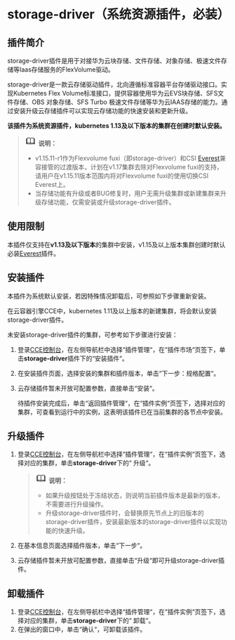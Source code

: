 # storage-driver（系统资源插件，必装）<a name="cce_01_0127"></a>

## 插件简介<a name="section25311744154917"></a>

storage-driver插件是用于对接华为云块存储、文件存储、对象存储、极速文件存储等Iaas存储服务的FlexVolume驱动。

storage-driver是一款云存储驱动插件，北向遵循标准容器平台存储驱动接口。实现Kubernetes Flex Volume标准接口，提供容器使用华为云EVS块存储、SFS文件存储、OBS 对象存储、SFS Turbo 极速文件存储等华为云IAAS存储的能力。通过安装升级云存储插件可以实现云存储功能的快速安装和更新升级。

**该插件为系统资源插件，kubernetes 1.13及以下版本的集群在创建时默认安装。**

>![](public_sys-resources/icon-note.gif) **说明：** 
>-   v1.15.11-r1作为Flexvolume fuxi（即storage-driver）和CSI  [Everest](Everest（系统资源插件-必装）.md)兼容接管的过渡版本，计划在v1.17集群去除对Flexvolume fuxi的支持，请用户在v1.15.11版本范围内将对Flexvolume fuxi的使用切换CSI Everest上。
>-   当存储功能有升级或者BUG修复时，用户无需升级集群或新建集群来升级存储功能，仅需安装或升级storage-driver插件。

## 使用限制<a name="section3993231122718"></a>

本插件仅支持在**v1.13及以下版本**的集群中安装，v1.15及以上版本集群创建时默认必装[Everest](Everest（系统资源插件-必装）.md)插件。

## 安装插件<a name="section776571919194"></a>

本插件为系统默认安装，若因特殊情况卸载后，可参照如下步骤重新安装。

在云容器引擎CCE中，kubernetes 1.11及以上版本的新建集群，将会默认安装storage-driver插件。

未安装storage-driver插件的集群，可参考如下步骤进行安装：

1.  登录[CCE控制台](https://console.huaweicloud.com/cce2.0/?utm_source=helpcenter)，在左侧导航栏中选择“插件管理“，在“插件市场“页签下，单击**storage-driver**插件下的“安装插件“。
2.  在安装插件页面，选择安装的集群和插件版本，单击“下一步：规格配置“。
3.  云存储插件暂未开放可配置参数，直接单击“安装“。

    待插件安装完成后，单击“返回插件管理“，在“插件实例“页签下，选择对应的集群，可查看到运行中的实例，这表明该插件已在当前集群的各节点中安装。


## 升级插件<a name="section455343310401"></a>

1.  登录[CCE控制台](https://console.huaweicloud.com/cce2.0/?utm_source=helpcenter)，在左侧导航栏中选择“插件管理“，在“插件实例“页签下，选择对应的集群，单击**storage-driver**下的“ 升级“。

    >![](public_sys-resources/icon-note.gif) **说明：** 
    >-   如果升级按钮处于冻结状态，则说明当前插件版本是最新的版本，不需要进行升级操作。
    >-   升级storage-driver插件时，会替换原先节点上的旧版本的storage-driver插件，安装最新版本的storage-driver插件以实现功能的快速升级。

2.  在基本信息页面选择插件版本，单击“下一步“。
3.  云存储插件暂未开放可配置参数，直接单击“升级“即可升级storage-driver插件。

## 卸载插件<a name="section20765191931911"></a>

1.  登录[CCE控制台](https://console.huaweicloud.com/cce2.0/?utm_source=helpcenter)，在左侧导航栏中选择“插件管理“，在“插件实例“页签下，选择对应的集群，单击**storage-driver**下的“ 卸载“。
2.  在弹出的窗口中，单击“确认“，可卸载该插件。

